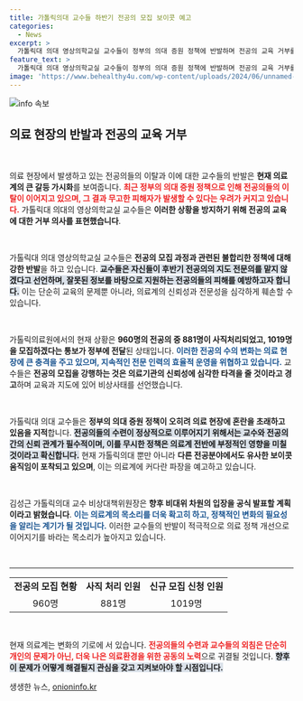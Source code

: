 ```yaml
---
title: 가톨릭의대 교수들 하반기 전공의 모집 보이콧 예고
categories:
  - News
excerpt: >
  가톨릭대 의대 영상의학교실 교수들이 정부의 의대 증원 정책에 반발하며 전공의 교육 거부를 선언했다. 이들은 9월 전공의 모집이 잘못된 정보로 무고한 피해자를 양산할 것이라 경고하며, 의료 현장의 혼란을 우려하고 있다.
feature_text: >
  가톨릭대 의대 영상의학교실 교수들이 정부의 의대 증원 정책에 반발하며 전공의 교육 거부를 선언했다. 이들은 9월 전공의 모집이 잘못된 정보로 무고한 피해자를 양산할 것이라 경고하며, 의료 현장의 혼란을 우려하고 있다.
image: 'https://www.behealthy4u.com/wp-content/uploads/2024/06/unnamed-file.png'
---
```


<p><img src="https://www.behealthy4u.com/wp-content/uploads/2024/06/unnamed-file.png" alt="info 속보" /></p>

<h2 data-ke-size="size26">의료 현장의 반발과 전공의 교육 거부</h2>

<p data-ke-size="size16">&nbsp;</p>

<p>의료 현장에서 발생하고 있는 전공의들의 이탈과 이에 대한 교수들의 반발은 <strong>현재 의료계의 큰 갈등 가시화</strong>를 보여줍니다. <b><span style="color: #ee2323;">최근 정부의 의대 증원 정책으로 인해 전공의들의 이탈이 이어지고 있으며, 그 결과 무고한 피해자가 발생할 수 있다는 우려가 커지고 있습니다.</span></b> 가톨릭대 의대의 영상의학교실 교수들은 <strong>이러한 상황을 방지하기 위해 전공의 교육에 대한 거부 의사를 표현했습니다</strong>.</p>

<p data-ke-size="size16">&nbsp;</p>

<p>가톨릭대 의대 영상의학교실 교수들은 <strong>전공의 모집 과정과 관련된 불합리한 정책에 대해 강한 반발</strong>을 하고 있습니다. <b><span style="background-color: #21538527;">교수들은 자신들이 후반기 전공의의 지도 전문의를 맡지 않겠다고 선언하며, 잘못된 정보를 바탕으로 지원하는 전공의들의 피해를 예방하고자 합니다.</span></b> 이는 단순히 교육의 문제뿐 아니라, 의료계의 신뢰성과 전문성을 심각하게 훼손할 수 있습니다.</p>

<p data-ke-size="size16">&nbsp;</p>

<p>가톨릭의료원에서의 현재 상황은 <strong>960명의 전공의 중 881명이 사직처리되었고, 1019명을 모집하겠다는 통보가 정부에 전달</strong>된 상태입니다. <b><span style="color: #1a5490;">이러한 전공의 수의 변화는 의료 현장에 큰 충격을 주고 있으며, 지속적인 전문 인력의 효율적 운영을 위협하고 있습니다.</span></b> 교수들은 <strong>전공의 모집을 강행하는 것은 의료기관의 신뢰성에 심각한 타격을 줄 것이라고 경고</strong>하며 교육과 지도에 있어 비상사태를 선언했습니다.</p>

<p data-ke-size="size16">&nbsp;</p>

<p>가톨릭대 의대 교수들은 <strong>정부의 의대 증원 정책이 오히려 의료 현장에 혼란을 초래하고 있음을 지적</strong>합니다. <b><span style="background-color: #21538527;">전공의들의 수련이 정상적으로 이루어지기 위해서는 교수와 전공의 간의 신뢰 관계가 필수적이며, 이를 무시한 정책은 의료계 전반에 부정적인 영향을 미칠 것이라고 확신합니다.</span></b> 현재 가톨릭의대 뿐만 아니라 <strong>다른 전공분야에서도 유사한 보이콧 움직임이 포착되고 있으며</strong>, 이는 의료계에 커다란 파장을 예고하고 있습니다.</p>

<p data-ke-size="size16">&nbsp;</p>

<p>김성근 가톨릭의대 교수 비상대책위원장은 <strong>향후 비대위 차원의 입장을 공식 발표할 계획이라고 밝혔습니다</strong>. <b><span style="color: #1a5490;">이는 의료계의 목소리를 더욱 확고히 하고, 정책적인 변화의 필요성을 알리는 계기가 될 것입니다.</span></b> 이러한 교수들의 반발이 적극적으로 의료 정책 개선으로 이어지기를 바라는 목소리가 높아지고 있습니다. </p>

<p data-ke-size="size16">&nbsp;</p>

<hr>

<table style="width: 100%; border-collapse: collapse;">
<tr>
<td style="text-align: center; height: 17px;"><b>전공의 모집 현황</b></td>
<td style="text-align: center; height: 17px;"><b>사직 처리 인원</b></td>
<td style="text-align: center; height: 17px;"><b>신규 모집 신청 인원</b></td>
</tr>
<tr>
<td style="text-align: center; height: 17px;">960명</td>
<td style="text-align: center; height: 17px;">881명</td>
<td style="text-align: center; height: 17px;">1019명</td>
</tr>
</table>

<p data-ke-size="size16">&nbsp;</p>

<p>현재 의료계는 변화의 기로에 서 있습니다. <b><span style="color: #ee2323;">전공의들의 수련과 교수들의 외침은 단순히 개인의 문제가 아닌, 더욱 나은 의료환경을 위한 공동의 노력</span></b>으로 귀결될 것입니다. <b><span style="background-color: #21538527;">향후 이 문제가 어떻게 해결될지 관심을 갖고 지켜보아야 할 시점입니다.</span></b></p>
생생한 뉴스, <a href="https://onioninfo.kr" rel="dofollow">onioninfo.kr</a>


